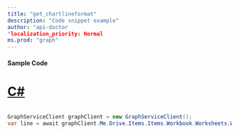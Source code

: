 ```yaml
---
title: "get_chartlineformat"
description: "Code snippet example" 
author: "api-doctor
"localization_priority: Normal
ms.prod: "graph"
--- 
```

#### Sample Code
# [C#](#tab/Csharp)

```C#

GraphServiceClient graphClient = new GraphServiceClient();
var line = await graphClient.Me.Drive.Items.Items.Workbook.Worksheets.Worksheets.Charts.Charts.Axes.SeriesAxis.Format.Line.Request().GetAsync();

```